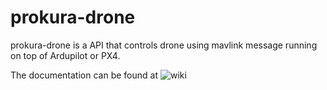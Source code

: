 # prokura-drone
prokura-drone is a API that controls drone using mavlink message running on top of Ardupilot or PX4. 

The documentation can be found at ![wiki](https://prokuranepal.github.io/prokura-drone/)
